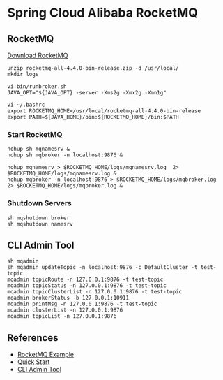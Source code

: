 # Spring Cloud Alibaba RocketMQ

## RocketMQ
[Download RocketMQ](https://rocketmq.apache.org/release_notes/release-notes-4.4.0/)
```
unzip rocketmq-all-4.4.0-bin-release.zip -d /usr/local/
mkdir logs

vi bin/runbroker.sh
JAVA_OPT="${JAVA_OPT} -server -Xms2g -Xmx2g -Xmn1g"

vi ~/.bashrc
export ROCKETMQ_HOME=/usr/local/rocketmq-all-4.4.0-bin-release
export PATH=${JAVA_HOME}/bin:${ROCKETMQ_HOME}/bin:$PATH
```

### Start RocketMQ
```
nohup sh mqnamesrv &
nohup sh mqbroker -n localhost:9876 &

nohup mqnamesrv > $ROCKETMQ_HOME/logs/mqnamesrv.log  2> $ROCKETMQ_HOME/logs/mqnamesrv.log &
nohup mqbroker -n localhost:9876 > $ROCKETMQ_HOME/logs/mqbroker.log  2> $ROCKETMQ_HOME/logs/mqbroker.log &
```

### Shutdown Servers
```
sh mqshutdown broker
sh mqshutdown namesrv
```

## CLI Admin Tool
```
sh mqadmin
sh mqadmin updateTopic -n localhost:9876 -c DefaultCluster -t test-topic
mqadmin topicRoute -n 127.0.0.1:9876 -t test-topic
mqadmin topicStatus -n 127.0.0.1:9876 -t test-topic
mqadmin topicClusterList -n 127.0.0.1:9876 -t test-topic
mqadmin brokerStatus -b 127.0.0.1:10911
mqadmin printMsg -n 127.0.0.1:9876 -t test-topic
mqadmin clusterList -n 127.0.0.1:9876
mqadmin topicList -n 127.0.0.1:9876
```

## References
- [RocketMQ Example](https://github.com/alibaba/spring-cloud-alibaba/blob/master/spring-cloud-alibaba-examples/rocketmq-example/readme-zh.md)
- [Quick Start](https://rocketmq.apache.org/docs/quick-start/)
- [CLI Admin Tool](http://rocketmq.apache.org/docs/cli-admin-tool/)